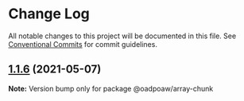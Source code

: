 # Change Log

All notable changes to this project will be documented in this file.
See [Conventional Commits](https://conventionalcommits.org) for commit guidelines.

## [1.1.6](https://github.com/oadpoaw/packages/compare/@oadpoaw/array-chunk@1.1.5...@oadpoaw/array-chunk@1.1.6) (2021-05-07)

**Note:** Version bump only for package @oadpoaw/array-chunk
